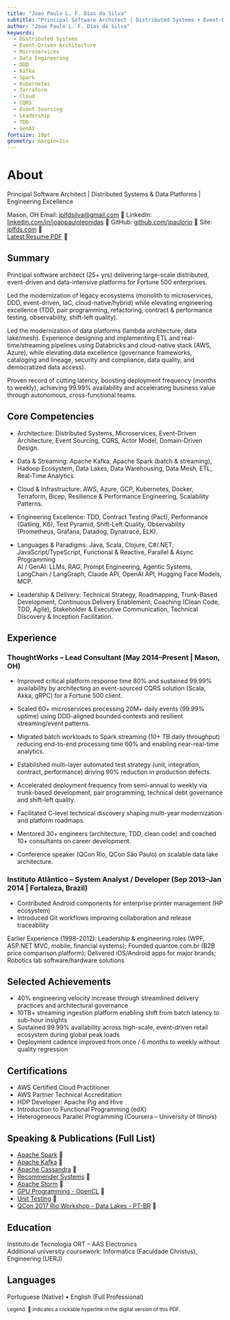 ```yaml
---
title: "Joao Paulo L. F. Dias da Silva"
subtitle: "Principal Software Architect | Distributed Systems • Event-Driven & Data Platforms • Team Enablement"
author: "Joao Paulo L. F. Dias da Silva"
keywords:
  - Distributed Systems
  - Event-Driven Architecture
  - Microservices
  - Data Engineering
  - DDD
  - Kafka
  - Spark
  - Kubernetes
  - Terraform
  - Cloud
  - CQRS
  - Event Sourcing
  - Leadership
  - TDD
  - GenAI
fontsize: 10pt
geometry: margin=1in
---
```


# About

Principal Software Architect | Distributed Systems & Data Platforms | Engineering Excellence

Mason, OH
Email: [jplfdsilva@gmail.com](mailto:jplfdsilva@gmail.com) 🔗
LinkedIn: [linkedin.com/in/joaopauloleonidas](https://linkedin.com/in/joaopauloleonidas) 🔗
GitHub: [github.com/jpaulorio](https://github.com/jpaulorio) 🔗
Site: [jplfds.com](https://jplfds.com) 🔗  
[Latest Resume PDF](https://jpaulorio.github.io/resume/JP_Silva_Resume.pdf) 🔗

## Summary

Principal software architect (25+ yrs) delivering large-scale distributed, event-driven and data-intensive platforms for Fortune 500 enterprises.

Led the modernization of legacy ecosystems (monolith to microservices, DDD, event-driven, IaC, cloud-native/hybrid) while elevating engineering excellence (TDD, pair programming, refactoring, contract & performance testing, observability, shift-left quality).

Led the modernization of data platforms (lambda architecture, data lake/mesh). Experience designing and implementing ETL and real-time/streaming pipelines using Databricks and cloud-native stack (AWS, Azure), while elevating data excellence (governance frameworks, cataloging and lineage, security and compliance, data quality, and democratized data access).

Proven record of cutting latency, boosting deployment frequency (months to weekly), achieving 99.99% availability and accelerating business value through autonomous, cross-functional teams.

## Core Competencies

- Architecture: Distributed Systems, Microservices, Event-Driven Architecture, Event Sourcing, CQRS, Actor Model, Domain-Driven Design.

- Data & Streaming: Apache Kafka, Apache Spark (batch & streaming), Hadoop Ecosystem, Data Lakes, Data Warehousing, Data Mesh, ETL, Real-Time Analytics.

- Cloud & Infrastructure: AWS, Azure, GCP, Kubernetes, Docker, Terraform, Bicep, Resilience & Performance Engineering, Scalability Patterns.

- Engineering Excellence: TDD, Contract Testing (Pact), Performance (Gatling, K6), Test Pyramid, Shift-Left Quality, Observability (Prometheus, Grafana, Datadog, Dynatrace, ELK).

- Languages & Paradigms: Java, Scala, Clojure, C#/.NET, JavaScript/TypeScript, Functional & Reactive, Parallel & Async Programming  
  AI / GenAI: LLMs, RAG, Prompt Engineering, Agentic Systems, LangChain / LangGraph, Claude API, OpenAI API, Hugging Face Models, MCP.

- Leadership & Delivery: Technical Strategy, Roadmapping, Trunk-Based Development, Continuous Delivery Enablement, Coaching (Clean Code, TDD, Agile), Stakeholder & Executive Communication, Technical Discovery & Inception Facilitation.

## Experience

### ThoughtWorks – Lead Consultant (May 2014–Present | Mason, OH)

- Improved critical platform response time 80% and sustained 99.99% availability by architecting an event-sourced CQRS solution (Scala, Akka, gRPC) for a Fortune 500 client.

- Scaled 60+ microservices processing 20M+ daily events (99.99% uptime) using DDD-aligned bounded contexts and resilient streaming/event patterns.

- Migrated batch workloads to Spark streaming (10+ TB daily throughput) reducing end-to-end processing time 60% and enabling near-real-time analytics.

- Established multi-layer automated test strategy (unit, integration, contract, performance) driving 90% reduction in production defects.

- Accelerated deployment frequency from semi-annual to weekly via trunk-based development, pair programming, technical debt governance and shift-left quality.

- Facilitated C-level technical discovery shaping multi-year modernization and platform roadmaps.

- Mentored 30+ engineers (architecture, TDD, clean code) and coached 10+ consultants on career development.

- Conference speaker (QCon Rio, QCon São Paulo) on scalable data lake architecture.

### Instituto Atlântico – System Analyst / Developer (Sep 2013–Jan 2014 | Fortaleza, Brazil)

- Contributed Android components for enterprise printer management (HP ecosystem)
- Introduced Git workflows improving collaboration and release traceability

Earlier Experience (1998–2012): Leadership & engineering roles (WPF, ASP.NET MVC, mobile, financial systems); Founded quantoe.com.br (B2B price comparison platform); Delivered iOS/Android apps for major brands; Robotics lab software/hardware solutions

## Selected Achievements

- 40% engineering velocity increase through streamlined delivery practices and architectural governance
- 10TB+ streaming ingestion platform enabling shift from batch latency to sub-hour insights
- Sustained 99.99% availability across high-scale, event-driven retail ecosystem during global peak loads
- Deployment cadence improved from once / 6 months to weekly without quality regression

## Certifications

- AWS Certified Cloud Practitioner
- AWS Partner Technical Accreditation
- HDP Developer: Apache Pig and Hive
- Introduction to Functional Programming (edX)
- Heterogeneous Parallel Programming (Coursera – University of Illinois)

## Speaking & Publications (Full List)

- [Apache Spark](https://pt.slideshare.net/slideshow/apache-spark-intro-237112555/237112555?_gl=1*1wwju08*_gcl_au*MzQ1OTI1OTU2LjE3NDM5NDc1ODY.) 🔗
- [Apache Kafka](https://www.slideshare.net/slideshow/kafka-basics/237110884) 🔗
- [Apache Cassandra](https://www.slideshare.net/slideshow/query-driven-development/78218074) 🔗
- [Recommender Systems](https://www.slideshare.net/slideshow/recommender-systems-52718571/52718571) 🔗
- [Apache Storm](https://www.slideshare.net/JooPauloLeonidasFern/apache-storm-basics) 🔗
- [GPU Programming - OpenCL](https://www.slideshare.net/slideshow/opencl-heterogeneous-parallel-computing/52435001) 🔗
- [Unit Testing](https://www.slideshare.net/slideshare/unit-testing-basics-52434530/52434530) 🔗
- [QCon 2017 Rio Workshop - Data Lakes - PT-BR](https://pt.slideshare.net/slideshow/qcon-rio-2015-data-lakes-workshop/52430448?_gl=1*1cv7tzx*_gcl_au*MzQ1OTI1OTU2LjE3NDM5NDc1ODY.) 🔗

## Education

Instituto de Tecnologia ORT – AAS Electronics  
Additional university coursework: Informatics (Faculdade Christus), Engineering (UERJ)

## Languages

Portuguese (Native) • English (Full Professional)

<sub>Legend: 🔗 indicates a clickable hyperlink in the digital version of this PDF.</sub>
